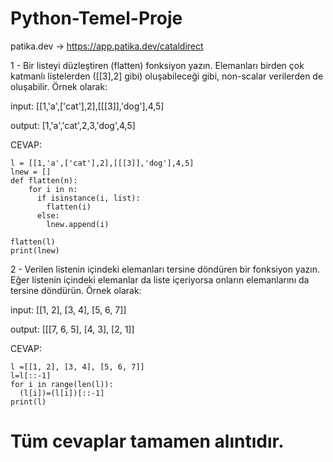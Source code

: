 # Python-Temel-Proje

patika.dev -> https://app.patika.dev/cataldirect

1 -  Bir listeyi düzleştiren (flatten) fonksiyon yazın. Elemanları birden çok katmanlı listelerden ([[3],2] gibi) oluşabileceği gibi, non-scalar verilerden de oluşabilir. Örnek olarak:

input: [[1,'a',['cat'],2],[[[3]],'dog'],4,5]

output: [1,'a','cat',2,3,'dog',4,5]

CEVAP:

    l = [[1,'a',['cat'],2],[[[3]],'dog'],4,5]
    lnew = []
    def flatten(n):
        for i in n:
          if isinstance(i, list):
            flatten(i)
          else:
            lnew.append(i)

    flatten(l)
    print(lnew)


2 - Verilen listenin içindeki elemanları tersine döndüren bir fonksiyon yazın. Eğer listenin içindeki elemanlar da liste içeriyorsa onların elemanlarını da tersine döndürün. Örnek olarak:

input: [[1, 2], [3, 4], [5, 6, 7]]

output: [[[7, 6, 5], [4, 3], [2, 1]]

CEVAP:

    l =[[1, 2], [3, 4], [5, 6, 7]]
    l=l[::-1]
    for i in range(len(l)):
      (l[i])=(l[i])[::-1]
    print(l)
    
# Tüm cevaplar tamamen alıntıdır. 
